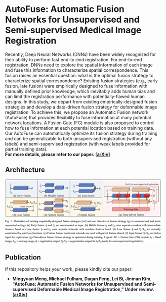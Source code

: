 # AutoFuse: Automatic Fusion Networks for Unsupervised and Semi-supervised Medical Image Registration
Recently, Deep Neural Networks (DNNs) have been widely recognized for their ability to perform fast end-to-end registration. For end-to-end registration, DNNs need to explore the spatial information of each image and fuse this information to characterize spatial correspondence. This fusion raises an essential question: what is the optimal fusion strategy to characterize spatial correspondence? Existing fusion strategies (e.g., early fusion, late fusion) were empirically designed to fuse information with manually defined prior knowledge, which inevitably adds human bias and can limit the registration performance with potentially-flawed human designs.  In this study, we depart from existing empirically-designed fusion strategies and develop a data-driven fusion strategy for deformable image registration. To achieve this, we propose an Automatic Fusion network (AutoFuse) that provides flexibility to fuse information at many potential network locations. A Fusion Gate (FG) module is also proposed to control how to fuse information at each potential location based on training data. Our AutoFuse can automatically optimize its fusion strategy during training and can be generalizable to both unsupervised registration (without any labels) and semi-supervised registration (with weak labels provided for partial training data).  
**For more details, please refer to our paper. [[arXiv]()]**

## Architecture
![architecture](https://github.com/MungoMeng/Registration-AutoFuse/blob/master/Figure/Overview.png)

## Publication
If this repository helps your work, please kindly cite our paper:
* **Mingyuan Meng, Michael Fulham, Dagan Feng, Lei Bi, Jinman Kim, "AutoFuse: Automatic Fusion Networks for Unsupervised and Semi-supervised Deformable Medical Image Registration," Under review. [[arXiv]()]**
